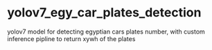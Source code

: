 # yolov7_egy_car_plates_detection
yolov7 model for detecting egyptian cars plates number, with custom inference pipline to return xywh of the plates
